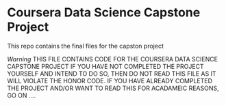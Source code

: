 # Coursera Data Science Capstone Project
This repo contains the final files for the capston project

*Warning*
THIS FILE CONTAINS CODE FOR THE COURSERA DATA SCIENCE CAPSTONE PROJECT
IF YOU HAVE NOT COMPLETED THE PROJECT YOURSELF AND INTEND TO DO SO, THEN
DO NOT READ THIS FILE AS IT WILL VIOLATE THE HONOR CODE. IF YOU HAVE
ALREADY COMPLETED THE PROJECT AND/OR WANT TO READ THIS FOR ACADAMEIC
REASONS, GO ON ....
